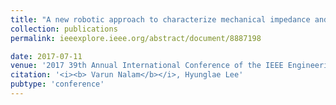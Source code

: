 ```yaml
---
title: "A new robotic approach to characterize mechanical impedance and energetic passivity of the human ankle during standing"
collection: publications
permalink: ieeexplore.ieee.org/abstract/document/8887198

date: 2017-07-11
venue: '2017 39th Annual International Conference of the IEEE Engineering in Medicine and Biology Society (EMBC)'
citation: '<i><b> Varun Nalam</b></i>, Hyunglae Lee'
pubtype: 'conference'
---
```

